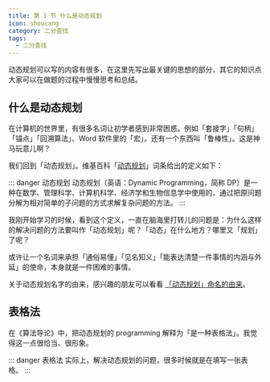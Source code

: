 ```yaml
---
title: 第 1 节 什么是动态规划
icon: shoucang
category: 二分查找
tags:
  - 二分查找
---
```


动态规划可以写的内容有很多，在这里先写出最关键的思想的部分，其它的知识点大家可以在做题的过程中慢慢思考和总结。

## 什么是动态规划

在计算机的世界里，有很多名词让初学者感到非常困惑。例如「套接字」「句柄」「锚点」「回溯算法」、Word 软件里的「宏」。还有一个东西叫「鲁棒性」。这是神马玩意儿啊？

我们回到「动态规划」。维基百科「[动态规划](https://zh.wikipedia.org/wiki/%E5%8A%A8%E6%80%81%E8%A7%84%E5%88%92)」词条给出的定义如下：

::: danger 动态规划
动态规划（英语：Dynamic Programming，简称 DP）是一种在数学、管理科学、计算机科学、经济学和生物信息学中使用的，通过把原问题分解为相对简单的子问题的方式求解复杂问题的方法。
:::

我刚开始学习的时候，看到这个定义，一直在脑海里打转儿的问题是：为什么这样的解决问题的方法要叫作「动态规划」呢？「动态」在什么地方？哪里又「规划」了呢？

或许让一个名词来承担「通俗易懂」「见名知义」「能表达清楚一件事情的内涵与外延」的使命，本身就是一件困难的事情。

关于动态规划名字的由来，感兴趣的朋友可以看看 [「动态规划」命名的由来](https://mp.weixin.qq.com/s/SbDSIYQNPRwsnPPmNte_7w)。

## 表格法

在《算法导论》中，把动态规划的 programming 解释为「是一种表格法」。我觉得这一点很恰当、很形象。

::: danger 表格法
实际上，解决动态规划的问题，很多时候就是在填写一张表格。
:::